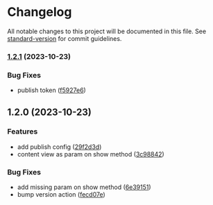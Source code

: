 # Changelog

All notable changes to this project will be documented in this file. See [standard-version](https://github.com/conventional-changelog/standard-version) for commit guidelines.

### [1.2.1](https://github.com/Henry-Schein-Brasil/react-native-lottie-splash-screen/compare/v1.2.0...v1.2.1) (2023-10-23)


### Bug Fixes

* publish token ([f5927e6](https://github.com/Henry-Schein-Brasil/react-native-lottie-splash-screen/commit/f5927e657acd0e88b144cc52d162cb25e4663ebc))

## 1.2.0 (2023-10-23)


### Features

* add publish config ([29f2d3d](https://github.com/Henry-Schein-Brasil/react-native-lottie-splash-screen/commit/29f2d3d9db54f980d6c1914595ba9fa5cd186ee0))
* content view as param on show method ([3c98842](https://github.com/Henry-Schein-Brasil/react-native-lottie-splash-screen/commit/3c9884201e356292499f3d0695f9527049340442))


### Bug Fixes

* add missing param on show method ([6e39151](https://github.com/Henry-Schein-Brasil/react-native-lottie-splash-screen/commit/6e39151cde35a8c6733d1b213e3d686fea5f881a))
* bump version action ([fecd07e](https://github.com/Henry-Schein-Brasil/react-native-lottie-splash-screen/commit/fecd07e4f4c4eebe922de631e9e9770a934f0546))
